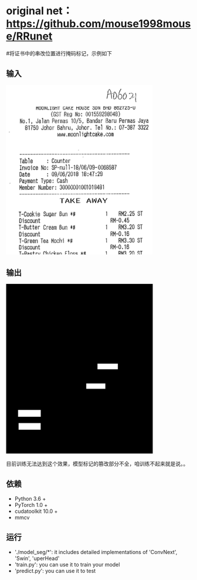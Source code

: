 # original net：https://github.com/mouse1998mouse/RRunet
#将证书中的串改位置进行掩码标记，示例如下
## 输入
<img width=400, src="2.jpg" />

## 输出
 <img width=400, src="2.png" />
 
 目前训练无法达到这个效果，模型标记的篡改部分不全，咱训练不起来就是说。。

## 依赖
- Python 3.6 +
- PyTorch 1.0 +
- cudatoolkit 10.0 +
- mmcv

## 运行
 - './model_seg/*': it includes detailed implementations of 'ConvNext', 'Swin', 'uperHead'
 - 'train.py': you can use it to train your model
 - 'predict.py': you can use it to test
##
